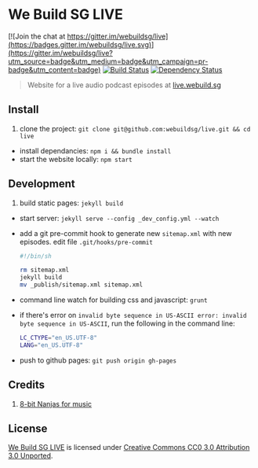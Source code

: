 # We Build SG LIVE

[![Join the chat at https://gitter.im/webuildsg/live](https://badges.gitter.im/webuildsg/live.svg)](https://gitter.im/webuildsg/live?utm_source=badge&utm_medium=badge&utm_campaign=pr-badge&utm_content=badge) [![Build Status](https://travis-ci.org/webuildsg/live.svg)](https://travis-ci.org/webuildsg/live) [![Dependency Status](https://gemnasium.com/webuildsg/live.svg)](https://gemnasium.com/webuildsg/live)

> Website for a live audio podcast episodes at [live.webuild.sg](https://live.webuild.sg)

## Install

1. clone the project: `git clone git@github.com:webuildsg/live.git && cd live`
- install dependancies: `npm i && bundle install`
- start the website locally: `npm start`

## Development

1. build static pages: `jekyll build`
- start server: `jekyll serve --config _dev_config.yml --watch`
- add a git pre-commit hook to generate new `sitemap.xml` with new episodes. edit file `.git/hooks/pre-commit`

  ```sh
  #!/bin/sh

  rm sitemap.xml
  jekyll build
  mv _publish/sitemap.xml sitemap.xml
  ```
- command line watch for building css and javascript: `grunt`
- if there's error on `invalid byte sequence in US-ASCII
error: invalid byte sequence in US-ASCII`, run the following in the command line:

  ```sh
  LC_CTYPE="en_US.UTF-8"
  LANG="en_US.UTF-8"
  ```

- push to github pages: `git push origin gh-pages`

## Credits

1. [8-bit Nanjas for music](http://freemusicarchive.org/music/8-Bit_Ninjas/Party_in_Space/kzz007_-_12_-_8-bit_ninjas_-_shiny_spaceship)

## License

[We Build SG LIVE](http://live.webuild.sg) is licensed under [Creative Commons CC0 3.0 Attribution 3.0 Unported](http://creativecommons.org/licenses/by/3.0).
